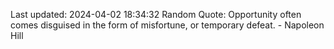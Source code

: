 Last updated: 2024-04-02 18:34:32
Random Quote: Opportunity often comes disguised in the form of misfortune, or temporary defeat. - Napoleon Hill